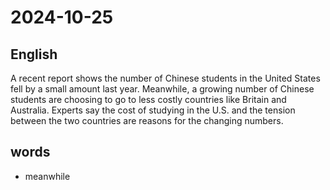 # 2024-10-25

## English
A recent report shows the number of
Chinese students in the United States fell
by a small amount last year. Meanwhile, a
growing number of Chinese students are
choosing to go to less costly countries like
Britain and Australia. Experts say the cost
of studying in the U.S. and the tension
between the two countries are reasons for
the changing numbers.

## words
* meanwhile
